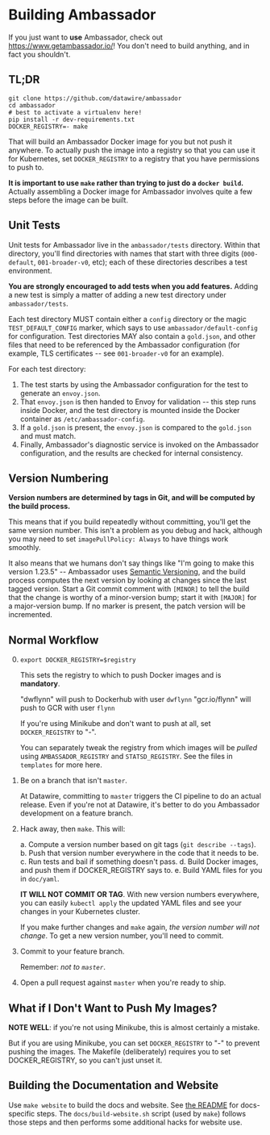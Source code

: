 Building Ambassador
===================

If you just want to **use** Ambassador, check out https://www.getambassador.io/! You don't need to build anything, and in fact you shouldn't.

TL;DR
-----

```
git clone https://github.com/datawire/ambassador
cd ambassador
# best to activate a virtualenv here!
pip install -r dev-requirements.txt
DOCKER_REGISTRY=- make
```

That will build an Ambassador Docker image for you but not push it anywhere. To actually push the image into a registry so that you can use it for Kubernetes, set `DOCKER_REGISTRY` to a registry that you have permissions to push to.

**It is important to use `make` rather than trying to just do a `docker build`.** Actually assembling a Docker image for Ambassador involves quite a few steps before the image can be built.

Unit Tests
----------

Unit tests for Ambassador live in the `ambassador/tests` directory. Within that directory, you'll find directories with names that start with three digits (`000-default`, `001-broader-v0`, etc); each of these directories describes a test environment.

**You are strongly encouraged to add tests when you add features.** Adding a new test is simply a matter of adding a new test directory under `ambassador/tests`.

Each test directory MUST contain either a `config` directory or the magic `TEST_DEFAULT_CONFIG` marker, which says to use `ambassador/default-config` for configuration. Test directories MAY also contain a `gold.json`, and other files that need to be referenced by the Ambassador configuration (for example, TLS certificates -- see `001-broader-v0` for an example).

For each test directory:

1. The test starts by using the Ambassador configuration for the test to generate an `envoy.json`.
2. That `envoy.json` is then handed to Envoy for validation -- this step runs inside Docker, and the test directory is mounted inside the Docker container as `/etc/ambassador-config`.
3. If a `gold.json` is present, the `envoy.json` is compared to the `gold.json` and must match.
4. Finally, Ambassador's diagnostic service is invoked on the Ambassador configuration, and the results are checked for internal consistency.

Version Numbering
-----------------

**Version numbers are determined by tags in Git, and will be computed by the build process.**

This means that if you build repeatedly without committing, you'll get the same version number. This isn't a problem as you debug and hack, although you may need to set `imagePullPolicy: Always` to have things work smoothly.

It also means that we humans don't say things like "I'm going to make this version 1.23.5" -- Ambassador uses [Semantic Versioning](http://www.semver.org/), and the build process computes the next version by looking at changes since the last tagged version. Start a Git commit comment with `[MINOR]` to tell the build that the change is worthy of a minor-version bump; start it with `[MAJOR]` for a major-version bump. If no marker is present, the patch version will be incremented.

Normal Workflow
---------------

0. `export DOCKER_REGISTRY=$registry`

   This sets the registry to which to push Docker images and is **mandatory**.

   "dwflynn" will push to Dockerhub with user `dwflynn`
   "gcr.io/flynn" will push to GCR with user `flynn`

   If you're using Minikube and don't want to push at all, set `DOCKER_REGISTRY` to "-".

   You can separately tweak the registry from which images will be _pulled_ using `AMBASSADOR_REGISTRY` and `STATSD_REGISTRY`. See the files in `templates` for more here.

1. Be on a branch that isn't `master`.

   At Datawire, committing to `master` triggers the CI pipeline to do an actual release. Even if you're not at Datawire, it's better to do you Ambassador development on a feature branch.

2. Hack away, then `make`. This will:

   a. Compute a version number based on git tags (`git describe --tags`).
   b. Push that version number everywhere in the code that it needs to be.
   c. Run tests and bail if something doesn't pass.
   d. Build Docker images, and push them if DOCKER_REGISTRY says to.
   e. Build YAML files for you in `doc/yaml`.

   **IT WILL NOT COMMIT OR TAG**. With new version numbers everywhere, you can easily `kubectl apply` the updated YAML files and see your changes in your Kubernetes cluster.

   If you make further changes and `make` again, _the version number will not change_. To get a new version number, you'll need to commit.

3. Commit to your feature branch.

   Remember: _not to `master`_.

4. Open a pull request against `master` when you're ready to ship.

What if I Don't Want to Push My Images?
---------------------------------------

**NOTE WELL**: if you're not using Minikube, this is almost certainly a mistake.

But if you are using Minikube, you can set `DOCKER_REGISTRY` to "-" to prevent pushing the images. The Makefile (deliberately) requires you to set DOCKER_REGISTRY, so you can't just unset it.

Building the Documentation and Website
--------------------------------------

Use `make website` to build the docs and website. See [the README](docs/README.md) for docs-specific steps. The `docs/build-website.sh` script (used by `make`) follows those steps and then performs some additional hacks for website use.
